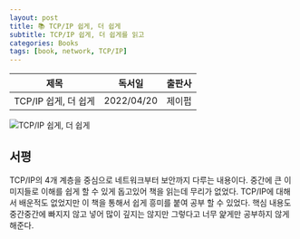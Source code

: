 ```yaml
---
layout: post
title: 📚 TCP/IP 쉽게, 더 쉽게
subtitle: TCP/IP 쉽게, 더 쉽게를 읽고
categories: Books
tags: [book, network, TCP/IP]
---
```


|         제목         |   독서일   | 출판사 |
| :------------------: | :--------: | :----: |
| TCP/IP 쉽게, 더 쉽게 | 2022/04/20 | 제이펍 |

![TCP/IP 쉽게, 더 쉽게](http://image.yes24.com/momo/TopCate946/MidCate004/94538071.jpg)

## 서평

TCP/IP의 4개 계층을 중심으로 네트워크부터 보안까지 다루는 내용이다. 중간에 큰 이미지들로 이해를 쉽게 할 수 있게 돕고있어 책을 읽는데 무리가 없었다. TCP/IP에 대해서 배운적도 없었지만 이 책을 통해서 쉽게 흥미를 붙여 공부 할 수 있었다. 핵심 내용도 중간중간에 빠지지 않고 넣어 많이 깊지는 않지만 그렇다고 너무 얉게만 공부하지 않게 해준다.
